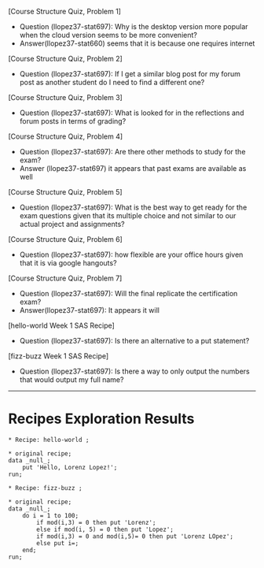 [Course Structure Quiz, Problem 1]
- Question (llopez37-stat697): Why is the desktop version more popular when the cloud version seems to be more convenient?
- Answer(llopez37-stat660) seems that it is because one requires internet

[Course Structure Quiz, Problem 2]
- Question (llopez37-stat697): If I get a similar blog post for my forum post as another student do I need to find a different one? 

[Course Structure Quiz, Problem 3]
- Question (llopez37-stat697): What is looked for in the reflections and forum posts in terms of grading? 

[Course Structure Quiz, Problem 4]
- Question (llopez37-stat697): Are there other methods to study for the exam? 
- Answer (llopez37-stat697) it appears that past exams are available as well

[Course Structure Quiz, Problem 5]
- Question (llopez37-stat697): What is the best way to get ready for the exam questions given that its multiple choice and not similar to our actual project and assignments? 

[Course Structure Quiz, Problem 6]
- Question (llopez37-stat697): how flexible are your office hours given that it is via google hangouts? 

[Course Structure Quiz, Problem 7]
- Question (llopez37-stat697): Will the final replicate the certification exam? 
- Answer(llopez37-stat697): It appears it will 

[hello-world Week 1 SAS Recipe]
- Question (llopez37-stat697): Is there an alternative to a put statement? 

[fizz-buzz Week 1 SAS Recipe]
- Question (llopez37-stat697): Is there a way to only output the numbers that would output my full name? 
***



# Recipes Exploration Results




```
* Recipe: hello-world ;

* original recipe;
data _null_;
    put 'Hello, Lorenz Lopez!';
run;

* Recipe: fizz-buzz ;

* original recipe;
data _null_;
    do i = 1 to 100;
        if mod(i,3) = 0 then put 'Lorenz';
        else if mod(i, 5) = 0 then put 'Lopez';
        if mod(i,3) = 0 and mod(i,5)= 0 then put 'Lorenz LOpez';
        else put i=;
    end;
run;

```

